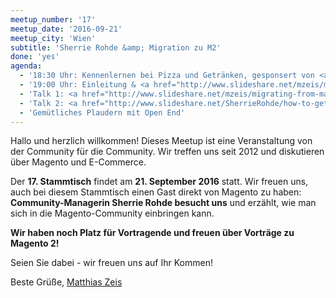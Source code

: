 ```yaml
---
meetup_number: '17'
meetup_date: '2016-09-21'
meetup_city: 'Wien'
subtitle: 'Sherrie Rohde &amp; Migration zu M2'
done: 'yes'
agenda:
  - '18:30 Uhr: Kennenlernen bei Pizza und Getränken, gesponsert von <a href="https://www.limesoda.com/">LimeSoda</a>'
  - '19:00 Uhr: Einleitung & <a href="http://www.slideshare.net/mzeis/magento-news-magento-meetup-wien-17">Magento News</a> von Anna Völkl und Matthias Zeis'
  - 'Talk 1: <a href="http://www.slideshare.net/mzeis/migrating-from-magento-1-to-magento-2-magento-meetup-wien">Migration from Magento 1 to Magento 2</a> von Matthias Zeis'
  - 'Talk 2: <a href="http://www.slideshare.net/SherrieRohde/how-to-get-involved-in-the-magento-community-extended">Getting involved in the Magento community</a> von Sherrie Rohde'
  - 'Gemütliches Plaudern mit Open End'  
---
```

Hallo und herzlich willkommen! Dieses Meetup ist eine Veranstaltung von der Community für die Community. Wir treffen uns seit 2012 und diskutieren über Magento und E-Commerce.

Der <strong>17. Stammtisch</strong> findet am <strong>21. September 2016</strong> statt. Wir freuen uns, auch bei diesem Stammtisch einen Gast direkt von Magento zu haben: <strong>Community-Managerin Sherrie Rohde besucht uns</strong> und erzählt, wie man sich in die Magento-Community einbringen kann.

<strong>Wir haben noch Platz für Vortragende und freuen über Vorträge zu Magento 2!</strong>

Seien Sie dabei - wir freuen uns auf Ihr Kommen!

Beste Grüße, <a href="http://www.matthias-zeis.com/">Matthias Zeis</a>

